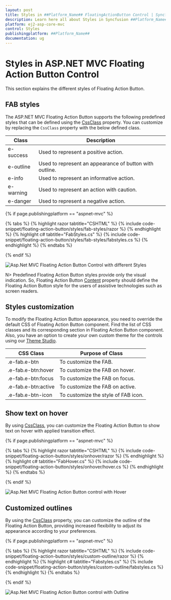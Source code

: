 ```yaml
---
layout: post
title: Styles in ##Platform_Name## FloatingActionButton Control | Syncfusion
description: Learn here all about Styles in Syncfusion ##Platform_Name## FloatingActionButton control of Syncfusion Essential JS 2 and more.
platform: ej2-asp-core-mvc
control: Styles
publishingplatform: ##Platform_Name##
documentation: ug
---
```


# Styles in ASP.NET MVC Floating Action Button Control

This section explains the different styles of Floating Action Button.

## FAB styles

The ASP.NET MVC Floating Action Button supports the following predefined styles that can be defined using the [CssClass](https://help.syncfusion.com/cr/aspnetmvc-js2/Syncfusion.EJ2.Buttons.Fab.html#Syncfusion_EJ2_Buttons_Fab_CssClass) property. You can customize by replacing the `CssClass` property with the below defined class.

| Class | Description |
| -------- | -------- |
| e-success | Used to represent a positive action. |
| e-outline |  Used to represent an appearance of button with outline. |
| e-info |  Used to represent an informative action. |
| e-warning | Used to represent an action with caution. |
| e-danger | Used to represent a negative action. |

{% if page.publishingplatform == "aspnet-mvc" %}

{% tabs %}
{% highlight razor tabtitle="CSHTML" %}
{% include code-snippet/floating-action-button/styles/fab-styles/razor %}
{% endhighlight %}
{% highlight c# tabtitle="FabStyles.cs" %}
{% include code-snippet/floating-action-button/styles/fab-styles/fabstyles.cs %}
{% endhighlight %}
{% endtabs %}

{% endif %}

![Asp.Net MVC Floating Action Button Control with different Styles](images/Style.png)

N> Predefined Floating Action Button styles provide only the visual indication. So, Floating Action Button [Content](https://help.syncfusion.com/cr/aspnetmvc-js2/Syncfusion.EJ2.Buttons.Fab.html#Syncfusion_EJ2_Buttons_Fab_Content) property should define the Floating Action Button style for the users of assistive technologies such as screen readers.

## Styles customization

To modify the Floating Action Button appearance, you need to override the default CSS of Floating Action Button component. Find the list of CSS classes and its corresponding section in Floating Action Button component. Also, you have an option to create your own custom theme for the controls using our [Theme Studio](https://blazor.syncfusion.com/themestudio/).

| CSS Class | Purpose of Class |
|-----|----- |
|.e-fab.e-btn|To customize the FAB.|
|.e-fab.e-btn:hover|To customize the FAB on hover.|
|.e-fab.e-btn:focus|To customize the FAB on focus.|
|.e-fab.e-btn:active|To customize the FAB on active.|
|.e-fab.e-btn-icon|To customize the style of FAB icon.|

## Show text on hover

By using [CssClass](https://help.syncfusion.com/cr/aspnetmvc-js2/Syncfusion.EJ2.Buttons.Fab.html#Syncfusion_EJ2_Buttons_Fab_CssClass), you can customize the Floating Action Button to show text on hover with applied transition effect.

{% if page.publishingplatform == "aspnet-mvc" %}

{% tabs %}
{% highlight razor tabtitle="CSHTML" %}
{% include code-snippet/floating-action-button/styles/onhover/razor %}
{% endhighlight %}
{% highlight c# tabtitle="FabHover.cs" %}
{% include code-snippet/floating-action-button/styles/onhover/hover.cs %}
{% endhighlight %}
{% endtabs %}

{% endif %}

![Asp.Net MVC Floating Action Button control with Hover](images/onhover.png)

## Customized outlines

By using the [CssClass](https://help.syncfusion.com/cr/aspnetmvc-js2/Syncfusion.EJ2.Buttons.Fab.html#Syncfusion_EJ2_Buttons_Fab_CssClass) property, you can customize the outline of the Floating Action Button, providing increased flexibility to adjust its appearance according to your preferences.

{% if page.publishingplatform == "aspnet-mvc" %}

{% tabs %}
{% highlight razor tabtitle="CSHTML" %}
{% include code-snippet/floating-action-button/styles/custom-outline/razor %}
{% endhighlight %}
{% highlight c# tabtitle="Fabstyles.cs" %}
{% include code-snippet/floating-action-button/styles/custom-outline/fabstyles.cs %}
{% endhighlight %}
{% endtabs %}

{% endif %}

![Asp.Net MVC Floating Action Button control with Outline](images/FabOutline.png)